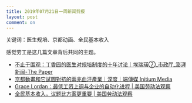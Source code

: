 ```yaml
---
title: 2019年07月21日一周新闻剪报
layout: post
comment: on
---
```


关键词：医生规培、京都动画、全民基本收入

<!--excerpt-->

感觉劳工是这几篇文章背后共同的主题。

* [不止于围观：丁香园的医生对规培制度的十年讨论｜埃瑞璜⑦_市政厅_澎湃新闻-The Paper](https://www.thepaper.cn/newsDetail_forward_3960578)
* [京都動畫和它試圖對抗的兩兆血汗產業｜深度｜端傳媒 Initium Media](https://theinitium.com/article/20190722-culture-kyoanifire-labour-japananimation/?utm_source=feedburner&utm_medium=feed&utm_campaign=Feed%3A+theinitium+%28%E7%AB%AF%E5%82%B3%E5%AA%92+%7C+Initium+Media%29)
* [Grace Lordan：最低工资上调与企业的自动化进程 | 美国劳动法观察](https://uslaborlawob.com/2019/07/uncategorized/1140/)
* [全民基本收入，议题比方案更重要 | 美国劳动法观察](https://uslaborlawob.com/2019/07/%E7%A0%94%E7%A9%B6/1138/)
